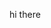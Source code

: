 hi there 
<!--
**bielro69/bielro69** is a ✨ _special_ ✨ repository because its `README.md` (this file) appears on your GitHub profile.

Here are some ideas to get you started:
bienevenido 
divas 

![mc-kevin-salto](https://github.com/bielro69/bielro69/assets/169896437/7f94769b-b416-4cf8-aef4-d9b1f642de8b)
